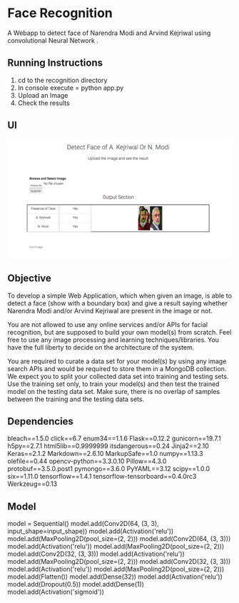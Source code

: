 # Face Recognition
A Webapp to detect face of Narendra Modi and Arvind Kejriwal using convolutional Neural Network .

## Running Instructions

1. cd to the recognition directory
2. In console execute = python app.py
3. Upload an Image 
4. Check the results

## UI
![alt text](https://github.com/rishab-sharma/recognition/blob/master/Screen%20Shot%202017-12-19%20at%204.28.07%20PM.png)

## Objective
To develop a simple Web Application, which when given an image, is able to detect a face (show with a boundary box) and give a result saying whether Narendra Modi and/or Arvind Kejriwal are present in the image or not.

You are not allowed to use any online services and/or APIs for facial recognition, but are supposed to build your own model(s) from scratch. Feel free to use any image processing and learning techniques/libraries. You have the full liberty to decide on the architecture of the system.

You are required to curate a data set for your model(s) by using any image search APIs and would be required to store them in a MongoDB collection. We expect you to split your collected data set into training and testing sets. Use the training set only, to train your model(s) and then test the trained model on the testing data set. Make sure, there is no overlap of samples between the training and the testing data sets.

## Dependencies

bleach==1.5.0
click==6.7
enum34==1.1.6
Flask==0.12.2
gunicorn==19.7.1
h5py==2.7.1
html5lib==0.9999999
itsdangerous==0.24
Jinja2==2.10
Keras==2.1.2
Markdown==2.6.10
MarkupSafe==1.0
numpy==1.13.3
olefile==0.44
opencv-python==3.3.0.10
Pillow==4.3.0
protobuf==3.5.0.post1
pymongo==3.6.0
PyYAML==3.12
scipy==1.0.0
six==1.11.0
tensorflow==1.4.1
tensorflow-tensorboard==0.4.0rc3
Werkzeug==0.13

## Model

model = Sequential()
model.add(Conv2D(64, (3, 3), input_shape=input_shape))
model.add(Activation('relu'))
model.add(MaxPooling2D(pool_size=(2, 2)))
model.add(Conv2D(64, (3, 3)))
model.add(Activation('relu'))
model.add(MaxPooling2D(pool_size=(2, 2)))
model.add(Conv2D(32, (3, 3)))
model.add(Activation('relu'))
model.add(MaxPooling2D(pool_size=(2, 2)))
model.add(Conv2D(32, (3, 3)))
model.add(Activation('relu'))
model.add(MaxPooling2D(pool_size=(2, 2)))
model.add(Flatten())
model.add(Dense(32))
model.add(Activation('relu'))
model.add(Dropout(0.5))
model.add(Dense(1))
model.add(Activation('sigmoid'))
